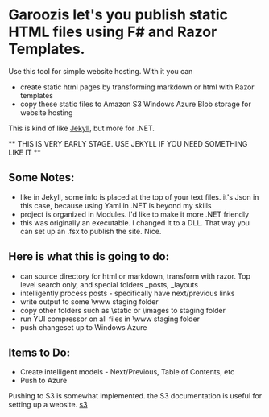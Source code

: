 Garoozis let's you publish static HTML files using F# and Razor Templates.
==========================================================================

Use this tool for simple website hosting. With it you can
* create static html pages by transforming markdown or html with Razor templates
* copy these static files to Amazon S3 Windows Azure Blob storage for website hosting


This is kind of like [Jekyll](https://github.com/mojombo/jekyll), but more for .NET.

** THIS IS VERY EARLY STAGE. USE JEKYLL IF YOU NEED SOMETHING LIKE IT **

Some Notes:
-----------
* like in Jekyll, some info is placed at the top of your text files. it's Json in this case, because using Yaml in .NET is beyond my skills
* project is organized in Modules.  I'd like to make it more .NET friendly
* this was originally an executable.  I changed it to a DLL. That way you can set up an .fsx to publish the site.  Nice.


Here is what this is going to do:
--------------------------------
* can source directory for html or markdown, transform with razor.  Top level search only, and special folders _posts, _layouts
* intelligently process posts - specifically have next/previous links
* write output to some \www staging folder
* copy other folders such as \static or \images to staging folder
* run YUI compressor on all files in \www staging folder
* push changeset up to Windows Azure

Items to Do:
------------
* Create intelligent models - Next/Previous, Table of Contents, etc
* Push to Azure


Pushing to S3 is somewhat implemented.  the S3 documentation is useful for setting up a website.  [s3](http://docs.amazonwebservices.com/AmazonS3/latest/dev/index.html?WebsiteHosting.html)
